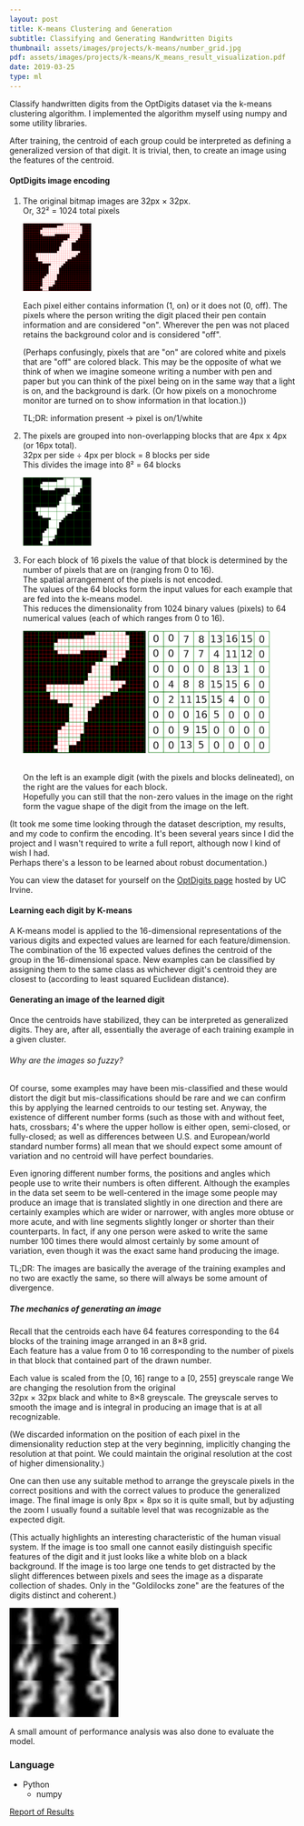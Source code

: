 ```yaml
---
layout: post
title: K-means Clustering and Generation
subtitle: Classifying and Generating Handwritten Digits
thumbnail: assets/images/projects/k-means/number_grid.jpg
pdf: assets/images/projects/k-means/K_means_result_visualization.pdf
date: 2019-03-25
type: ml
---
```


Classify handwritten digits from the OptDigits dataset via the k-means
clustering algorithm. I implemented the algorithm myself using numpy and some
utility libraries.

After training, the centroid of each group could be interpreted as defining a
generalized version of that digit. It is trivial, then, to create an image using
the features of the centroid.

#### OptDigits image encoding
1. The original bitmap images are 32px &times; 32px.<br>
   Or, 32&sup2; = 1024 total pixels<br>
   <!-- ![32 x 32](/assets/images/projects/k-means/32x32.png) -->
   <img src="/assets/images/projects/k-means/32x32.png" alt="32x32" width="25%"/>
 
   Each pixel either contains information (1, on) or it does not (0, off). The
   pixels where the person writing the
   digit placed their pen contain information and are considered "on". Wherever the
   pen was not placed retains the background color and is considered "off".<br>
 
   (Perhaps confusingly, pixels that are "on" are colored white and pixels that are
   "off" are colored black. This may be the opposite of what we think of when we
   imagine someone writing a number with pen and paper but you can think of the pixel being on in the
   same way that a light is on, and the background is dark. (Or how pixels on a
   monochrome monitor are turned on to show information in that location.))<br>
 
   TL;DR: information present &rarr; pixel is on/1/white<br>

2. The pixels are grouped into non-overlapping blocks that are 4px x 4px (or
   16px total). <br>
   32px per side &divide; 4px per block = 8 blocks per side<br>
   This divides the image into 8&sup2; = 64 blocks<br>
   <!-- ![4 x 4 block](/assets/images/projects/k-means/4x4.png) -->
   <img src="/assets/images/projects/k-means/4x4.png" alt="4x4 block" width="25%"/>
   
3. For each block of 16 pixels the value of that block is determined by the
   number of pixels that are on (ranging from 0 to 16).<br>
   The spatial arrangement of the pixels is not encoded.<br>
   The values of the 64 blocks form the input values for each example that are fed
   into the k-means model.<br>
   This reduces the dimensionality from 1024 binary values (pixels) to 64 numerical
   values (each of which ranges from 0 to 16).
   
   <!-- ![example of a 7](/assets/images/projects/k-means/k-means_grid_final.png) -->
   <!-- ![input values for each block](/assets/images/projects/k-means/example_values.png) -->
   <p float="left">
   <img src="/assets/images/projects/k-means/k-means_grid_final.png" alt="example of a 7" width="45%"/>
   <img src="/assets/images/projects/k-means/example_values.png" alt="input values for each block" width="45%"/>
   </p>
   <br>
   On the left is an example digit (with the pixels and blocks delineated), on
   the right are the values for each block.<br>
   Hopefully you can still that the non-zero values in the image on the right
   form the vague shape of the digit from the image on the left.

(It took me some time looking through the dataset description, my results, and
my code to confirm the encoding. It's been several years since I did
the project and I wasn't required to write a full report, although now I
kind of wish I had.<br>
Perhaps there's a lesson to be learned about robust documentation.)

You can view the dataset for yourself on the
[OptDigits page](https://archive.ics.uci.edu/ml/datasets/Optical+Recognition+of+Handwritten+Digits)
hosted by UC Irvine.

#### Learning each digit by K-means
A K-means model is applied to the 16-dimensional representations of the various
digits and expected values are learned for each feature/dimension.
The combination of the 16 expected values defines the centroid of the group in
the 16-dimensional space.
New examples can be classified by assigning them to the same class as whichever
digit's centroid they are closest to (according to least squared Euclidean
distance).

#### Generating an image of the learned digit
Once the centroids have stabilized, they can be interpreted as generalized
digits. They are, after all, essentially the average of each training example in
a given cluster. 

###### Why are the images so fuzzy?
Of course, some examples may have been mis-classified and these
would distort the digit but mis-classifications should be rare and we can
confirm this by applying the learned centroids to our testing set. Anyway, the
existence of different number forms (such as those with and without feet, hats,
crossbars; 4's where the upper hollow is either open, semi-closed, or
fully-closed; as well as differences between U.S. and European/world standard
number forms) all mean that we should expect some amount of variation and no
centroid will have perfect boundaries.

Even ignoring different number forms, the positions and angles which people use
to write their numbers is often different. Although the examples in the data set
seem to be well-centered in the image some people may produce an image that is
translated slightly in one direction and there are certainly examples which are
wider or narrower, with angles more obtuse or more acute, and with line segments
slightly longer or shorter than their counterparts. In fact, if any one person
were asked to write the same number 100 times there would almost certainly by
some amount of variation, even though it was the exact same hand producing the
image.

TL;DR: The images are basically the average of the training examples and no two
are exactly the same, so there will always be some amount of divergence.

##### The mechanics of generating an image
Recall that the centroids each have 64 features corresponding to the 64 blocks
of the training image arranged in an 8&times;8 grid.<br>
Each feature has a value from 0 to 16 corresponding to the number of pixels in
that block that contained part of the drawn number.

Each value is scaled from the [0, 16] range to a [0, 255] greyscale range 
We are changing the resolution from the original<br> <!-- needed to keep 32x32
on together -->
32px &times; 32px black and white to
8&times;8 greyscale.
The greyscale serves to smooth the image and is integral in producing an image
that is at all recognizable.

(We discarded information on the position of each pixel in the dimensionality
reduction step at the very beginning, implicitly changing the resolution at that
point. We could maintain the original resolution at the cost of higher
dimensionality.)

One can then use any suitable method to arrange the greyscale pixels in the
correct positions and with the correct values to produce the generalized image.
The final image is only 8px &times; 8px so it is quite small, but by adjusting the
zoom I usually found a suitable level that was recognizable as the expected
digit.

(This actually highlights an interesting characteristic of the human visual
system. If the image is too small one cannot easily distinguish specific
features of the digit and it just looks like a white blob on a black background.
If the image is too large one tends to get distracted by the slight differences
between pixels and sees the image as a disparate collection of shades. Only
in the "Goldilocks zone" are the features of the digits distinct and coherent.)

![generated numbers](/assets/images/projects/k-means/number_grid.jpg)

A small amount of performance analysis was also done to evaluate the model.

### Language
- Python
  - numpy


[Report of Results](/assets/images/projects/k-means/K_means_result_visualization.pdf)

